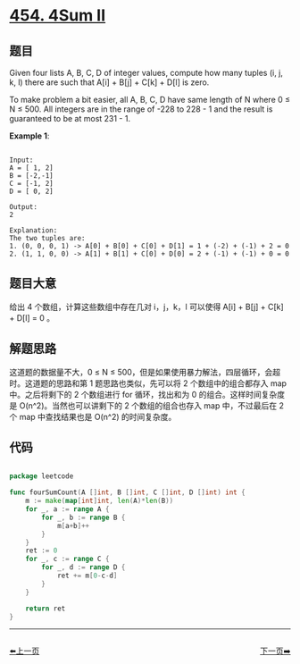 # [454. 4Sum II](https://leetcode.com/problems/4sum-ii/)

## 题目

Given four lists A, B, C, D of integer values, compute how many tuples (i, j, k, l) there are such that A[i] + B[j] + C[k] + D[l] is zero.

To make problem a bit easier, all A, B, C, D have same length of N where 0 ≤ N ≤ 500. All integers are in the range of -228 to 228 - 1 and the result is guaranteed to be at most 231 - 1.

**Example 1**:

```

Input:
A = [ 1, 2]
B = [-2,-1]
C = [-1, 2]
D = [ 0, 2]

Output:
2

Explanation:
The two tuples are:
1. (0, 0, 0, 1) -> A[0] + B[0] + C[0] + D[1] = 1 + (-2) + (-1) + 2 = 0
2. (1, 1, 0, 0) -> A[1] + B[1] + C[0] + D[0] = 2 + (-1) + (-1) + 0 = 0

```


## 题目大意

给出 4 个数组，计算这些数组中存在几对 i，j，k，l 可以使得 A[i] + B[j] + C[k] + D[l] = 0 。

## 解题思路

这道题的数据量不大，0 ≤ N ≤ 500，但是如果使用暴力解法，四层循环，会超时。这道题的思路和第 1 题思路也类似，先可以将 2 个数组中的组合都存入 map 中。之后将剩下的 2 个数组进行 for 循环，找出和为 0 的组合。这样时间复杂度是 O(n^2)。当然也可以讲剩下的 2 个数组的组合也存入 map 中，不过最后在 2 个 map 中查找结果也是 O(n^2) 的时间复杂度。





## 代码

```go

package leetcode

func fourSumCount(A []int, B []int, C []int, D []int) int {
	m := make(map[int]int, len(A)*len(B))
	for _, a := range A {
		for _, b := range B {
			m[a+b]++
		}
	}
	ret := 0
	for _, c := range C {
		for _, d := range D {
			ret += m[0-c-d]
		}
	}

	return ret
}

```


----------------------------------------------
<div style="display: flex;justify-content: space-between;align-items: center;">
<p><a href="https://books.halfrost.com/leetcode/ChapterFour/0400~0499/0453.Minimum-Moves-to-Equal-Array-Elements/">⬅️上一页</a></p>
<p><a href="https://books.halfrost.com/leetcode/ChapterFour/0400~0499/0455.Assign-Cookies/">下一页➡️</a></p>
</div>

